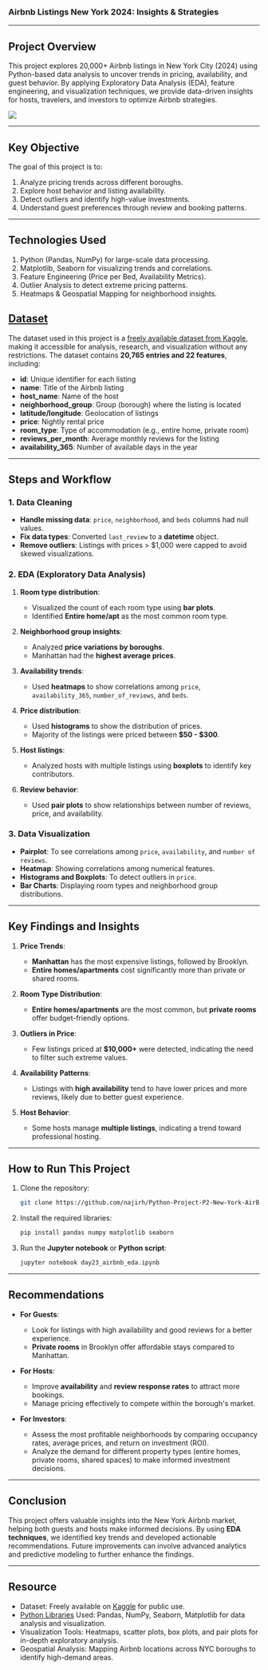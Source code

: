 ### Airbnb Listings New York 2024: Insights & Strategies

---

## Project Overview
This project explores 20,000+ Airbnb listings in New York City (2024) using Python-based data analysis to uncover trends in pricing, availability, and guest behavior. By applying Exploratory Data Analysis (EDA), feature engineering, and visualization techniques, we provide data-driven insights for hosts, travelers, and investors to optimize Airbnb strategies.

![](https://github.com/najirh/Python-Project-P2-New-York-AirBnb-Listing-2024/blob/main/New-York-City-Brooklyn-Bridge-Panorama-Juergen-Roth-2.jpg)

---

## Key Objective
The goal of this project is to:
1. Analyze pricing trends across different boroughs.
2. Explore host behavior and listing availability.
3. Detect outliers and identify high-value investments.
4. Understand guest preferences through review and booking patterns.

---

## Technologies Used
1. Python (Pandas, NumPy) for large-scale data processing.
2. Matplotlib, Seaborn for visualizing trends and correlations.
3. Feature Engineering (Price per Bed, Availability Metrics).
4. Outlier Analysis to detect extreme pricing patterns.
5. Heatmaps & Geospatial Mapping for neighborhood insights.

## [Dataset](https://github.com/akashdeep-portfolio/Python_project-AirBnB_NYListing_2024/blob/main/new_york_listings_2024.csv)
The dataset used in this project is a [freely available dataset from Kaggle](https://www.kaggle.com/datasets/vrindakallu/new-york-dataset), making it accessible for analysis, research, and visualization without any restrictions.
The dataset contains **20,765 entries and 22 features**, including:
- **id**: Unique identifier for each listing  
- **name**: Title of the Airbnb listing  
- **host_name**: Name of the host  
- **neighborhood_group**: Group (borough) where the listing is located  
- **latitude/longitude**: Geolocation of listings  
- **price**: Nightly rental price  
- **room_type**: Type of accommodation (e.g., entire home, private room)  
- **reviews_per_month**: Average monthly reviews for the listing  
- **availability_365**: Number of available days in the year  

---

## Steps and Workflow

### 1. Data Cleaning
- **Handle missing data**: `price`, `neighborhood`, and `beds` columns had null values.
- **Fix data types**: Converted `last_review` to a **datetime** object.
- **Remove outliers**: Listings with prices > $1,000 were capped to avoid skewed visualizations.

### 2. EDA (Exploratory Data Analysis)
1. **Room type distribution**: 
   - Visualized the count of each room type using **bar plots**.
   - Identified **Entire home/apt** as the most common room type.

2. **Neighborhood group insights**:
   - Analyzed **price variations by boroughs**.
   - Manhattan had the **highest average prices**.

3. **Availability trends**:
   - Used **heatmaps** to show correlations among `price`, `availability_365`, `number_of_reviews`, and `beds`.

4. **Price distribution**:
   - Used **histograms** to show the distribution of prices.
   - Majority of the listings were priced between **$50 - $300**.

5. **Host listings**:
   - Analyzed hosts with multiple listings using **boxplots** to identify key contributors.

6. **Review behavior**:
   - Used **pair plots** to show relationships between number of reviews, price, and availability.

### 3. Data Visualization
- **Pairplot**: To see correlations among `price`, `availability`, and `number of reviews`.
- **Heatmap**: Showing correlations among numerical features.
- **Histograms and Boxplots**: To detect outliers in `price`.
- **Bar Charts**: Displaying room types and neighborhood group distributions.

---

## Key Findings and Insights
1. **Price Trends**:  
   - **Manhattan** has the most expensive listings, followed by Brooklyn.  
   - **Entire homes/apartments** cost significantly more than private or shared rooms.  

2. **Room Type Distribution**:  
   - **Entire homes/apartments** are the most common, but **private rooms** offer budget-friendly options.

3. **Outliers in Price**:  
   - Few listings priced at **$10,000+** were detected, indicating the need to filter such extreme values.

4. **Availability Patterns**:  
   - Listings with **high availability** tend to have lower prices and more reviews, likely due to better guest experience.

5. **Host Behavior**:  
   - Some hosts manage **multiple listings**, indicating a trend toward professional hosting.

---

## How to Run This Project
1. Clone the repository:
   ```bash
   git clone https://github.com/najirh/Python-Project-P2-New-York-AirBnb-Listing-2024.git
   ```
2. Install the required libraries:
   ```bash
   pip install pandas numpy matplotlib seaborn
   ```
3. Run the **Jupyter notebook** or **Python script**:
   ```bash
   jupyter notebook day23_airbnb_eda.ipynb
   ```

---

## Recommendations
- **For Guests**: 
   - Look for listings with high availability and good reviews for a better experience.
   - **Private rooms** in Brooklyn offer affordable stays compared to Manhattan.

- **For Hosts**:  
   - Improve **availability** and **review response rates** to attract more bookings.
   - Manage pricing effectively to compete within the borough's market.

- **For Investors**:
   - Assess the most profitable neighborhoods by comparing occupancy rates, average prices, and return on investment (ROI).
   - Analyze the demand for different property types (entire homes, private rooms, shared spaces) to make informed investment decisions.

---

## Conclusion
This project offers valuable insights into the New York Airbnb market, helping both guests and hosts make informed decisions. By using **EDA techniques**, we identified key trends and developed actionable recommendations. Future improvements can involve advanced analytics and predictive modeling to further enhance the findings.

---

## Resource
- Dataset: Freely available on [Kaggle](https://www.kaggle.com/datasets/vrindakallu/new-york-dataset) for public use.
- [Python Libraries](https://github.com/akashdeep-portfolio/Python_project-AirBnB_NYListing_2024/blob/main/Python-project-AirBnb-NYListing.ipynb) Used: Pandas, NumPy, Seaborn, Matplotlib for data analysis and visualization.
- Visualization Tools: Heatmaps, scatter plots, box plots, and pair plots for in-depth exploratory analysis.
- Geospatial Analysis: Mapping Airbnb locations across NYC boroughs to identify high-demand areas.
